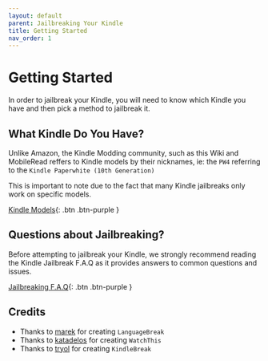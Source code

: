 ```yaml
---
layout: default
parent: Jailbreaking Your Kindle
title: Getting Started
nav_order: 1
---
```


# Getting Started
In order to jailbreak your Kindle, you will need to know which Kindle you have and then pick a method to jailbreak it.

## What Kindle Do You Have?
Unlike Amazon, the Kindle Modding community, such as this Wiki and MobileRead reffers to Kindle models by their nicknames, ie: the `PW4` referring to the `Kindle Paperwhite (10th Generation)`

This is important to note due to the fact that many Kindle jailbreaks only work on specific models.

[Kindle Models](./kindle-models){: .btn .btn-purple }

## Questions about Jailbreaking?
Before attempting to jailbreak your Kindle, we strongly recommend reading the Kindle Jailbreak F.A.Q as it provides answers to common questions and issues.

[Jailbreaking F.A.Q](./jailbreak-faq.md){: .btn .btn-purple }


## Credits
- Thanks to [marek](https://www.mobileread.com/forums/member.php?u=340787) for creating `LanguageBreak`
- Thanks to [katadelos](https://www.mobileread.com/forums/member.php?u=308426) for creating `WatchThis`
- Thanks to [tryol](https://www.mobileread.com/forums/member.php?u=317940) for creating `KindleBreak`